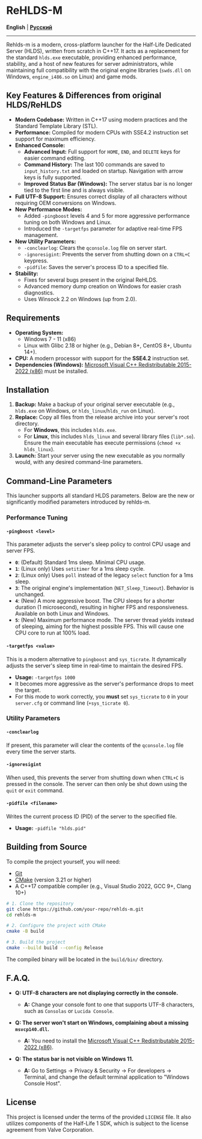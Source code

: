 # ReHLDS-M

**English** | **[Русский](https://github.com/hun1er/rehlds-m/blob/main/README.ru.md)**

---

Rehlds-m is a modern, cross-platform launcher for the Half-Life Dedicated Server (HLDS), written from scratch in C++17. It acts as a replacement for the standard `hlds.exe` executable, providing enhanced performance, stability, and a host of new features for server administrators, while maintaining full compatibility with the original engine libraries (`swds.dll` on Windows, `engine_i486.so` on Linux) and game mods.

## Key Features & Differences from original HLDS/ReHLDS

- **Modern Codebase:** Written in C++17 using modern practices and the Standard Template Library (STL).
- **Performance:** Compiled for modern CPUs with SSE4.2 instruction set support for maximum efficiency.
- **Enhanced Console:**
  - **Advanced Input:** Full support for `HOME`, `END`, and `DELETE` keys for easier command editing.
  - **Command History:** The last 100 commands are saved to `input_history.txt` and loaded on startup. Navigation with arrow keys is fully supported.
  - **Improved Status Bar (Windows):** The server status bar is no longer tied to the first line and is always visible.
- **Full UTF-8 Support:** Ensures correct display of all characters without requiring OEM conversions on Windows.
- **New Performance Modes:**
  - Added `-pingboost` levels 4 and 5 for more aggressive performance tuning on both Windows and Linux.
  - Introduced the `-targetfps` parameter for adaptive real-time FPS management.
- **New Utility Parameters:**
  - `-conclearlog`: Clears the `qconsole.log` file on server start.
  - `-ignoresigint`: Prevents the server from shutting down on a `CTRL+C` keypress.
  - `-pidfile`: Saves the server's process ID to a specified file.
- **Stability:**
  - Fixes for several bugs present in the original ReHLDS.
  - Advanced memory dump creation on Windows for easier crash diagnostics.
  - Uses Winsock 2.2 on Windows (up from 2.0).

## Requirements

- **Operating System:**
  - Windows 7 - 11 (x86)
  - Linux with Glibc 2.18 or higher (e.g., Debian 8+, CentOS 8+, Ubuntu 14+).
- **CPU:** A modern processor with support for the **SSE4.2** instruction set.
- **Dependencies (Windows):** [Microsoft Visual C++ Redistributable 2015-2022 (x86)](https://aka.ms/vs/17/release/vc_redist.x86.exe) must be installed.

## Installation

1.  **Backup:** Make a backup of your original server executable (e.g., `hlds.exe` on Windows, or `hlds_linux`/`hlds_run` on Linux).
2.  **Replace:** Copy all files from the release archive into your server's root directory.
    -   For **Windows**, this includes `hlds.exe`.
    -   For **Linux**, this includes `hlds_linux` and several library files (`lib*.so`). Ensure the main executable has execute permissions (`chmod +x hlds_linux`).
3.  **Launch:** Start your server using the new executable as you normally would, with any desired command-line parameters.

## Command-Line Parameters

This launcher supports all standard HLDS parameters. Below are the new or significantly modified parameters introduced by rehlds-m.

### Performance Tuning

#### `-pingboost <level>`

This parameter adjusts the server's sleep policy to control CPU usage and server FPS.

-   **`0`**: (Default) Standard 1ms sleep. Minimal CPU usage.
-   **`1`**: (Linux only) Uses `setitimer` for a 1ms sleep cycle.
-   **`2`**: (Linux only) Uses `poll` instead of the legacy `select` function for a 1ms sleep.
-   **`3`**: The original engine's implementation (`NET_Sleep_Timeout`). Behavior is unchanged.
-   **`4`**: (New) A more aggressive boost. The CPU sleeps for a shorter duration (1 microsecond), resulting in higher FPS and responsiveness. Available on both Linux and Windows.
-   **`5`**: (New) Maximum performance mode. The server thread yields instead of sleeping, aiming for the highest possible FPS. This will cause one CPU core to run at 100% load.

#### `-targetfps <value>`

This is a modern alternative to `pingboost` and `sys_ticrate`. It dynamically adjusts the server's sleep time in real-time to maintain the desired FPS.

-   **Usage:** `-targetfps 1000`
-   It becomes more aggressive as the server's performance drops to meet the target.
-   For this mode to work correctly, you **must** set `sys_ticrate` to `0` in your `server.cfg` or command line (`+sys_ticrate 0`).

### Utility Parameters

#### `-conclearlog`

If present, this parameter will clear the contents of the `qconsole.log` file every time the server starts.

#### `-ignoresigint`

When used, this prevents the server from shutting down when `CTRL+C` is pressed in the console. The server can then only be shut down using the `quit` or `exit` command.

#### `-pidfile <filename>`

Writes the current process ID (PID) of the server to the specified file.
- **Usage:** `-pidfile "hlds.pid"`

## Building from Source

To compile the project yourself, you will need:

-   [Git](https://git-scm.com/)
-   [CMake](https://cmake.org/) (version 3.21 or higher)
-   A C++17 compatible compiler (e.g., Visual Studio 2022, GCC 9+, Clang 10+)

```bash
# 1. Clone the repository
git clone https://github.com/your-repo/rehlds-m.git
cd rehlds-m

# 2. Configure the project with CMake
cmake -B build

# 3. Build the project
cmake --build build --config Release
```
The compiled binary will be located in the `build/bin/` directory.

## F.A.Q.

-   **Q: UTF-8 characters are not displaying correctly in the console.**
    -   **A:** Change your console font to one that supports UTF-8 characters, such as `Consolas` or `Lucida Console`.

-   **Q: The server won't start on Windows, complaining about a missing `msvcp140.dll`.**
    -   **A:** You need to install the [Microsoft Visual C++ Redistributable 2015-2022 (x86)](https://aka.ms/vs/17/release/vc_redist.x86.exe).

-   **Q: The status bar is not visible on Windows 11.**
    -   **A:** Go to Settings -> Privacy & Security -> For developers -> Terminal, and change the default terminal application to "Windows Console Host".

## License

This project is licensed under the terms of the provided `LICENSE` file. It also utilizes components of the Half-Life 1 SDK, which is subject to the license agreement from Valve Corporation.
